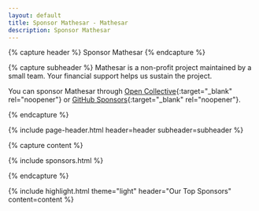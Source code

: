 ```yaml
---
layout: default
title: Sponsor Mathesar - Mathesar
description: Sponsor Mathesar
---
```


{% capture header %}
Sponsor Mathesar
{% endcapture %}

{% capture subheader %}
Mathesar is a non-profit project maintained by a small team. Your financial support helps us sustain the project.

You can sponsor Mathesar through [Open Collective](https://opencollective.com/mathesar){:target="_blank" rel="noopener"} or [GitHub Sponsors](https://github.com/sponsors/centerofci){:target="_blank" rel="noopener"}.

{% endcapture %}

{% include page-header.html header=header subheader=subheader %}

{% capture content %}

{% include sponsors.html %}

{% endcapture %}

{% include highlight.html
  theme="light"
  header="Our Top Sponsors"
  content=content
%}

